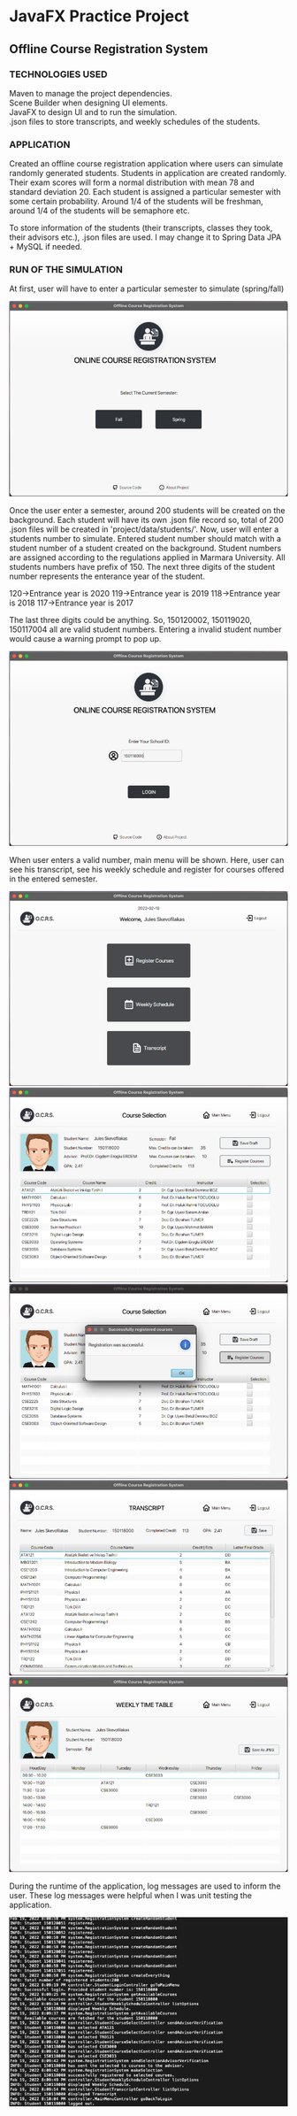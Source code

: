 # JavaFX Practice Project
## Offline Course Registration System

### TECHNOLOGIES USED

Maven to manage the project dependencies. <br />
Scene Builder when designing UI elements. <br />
JavaFX to design UI and to run the simulation. <br />
.json files to store transcripts, and weekly schedules of the students. <br />

### APPLICATION

Created an offline course registration application where users can simulate randomly generated students.
Students in application are created randomly. Their exam scores will form a normal distribution with mean 78
and standard deviation 20. Each student is assigned a particular semester with some certain probability.
Around 1/4 of the students will be freshman, around 1/4 of the students will be semaphore etc.

To store information of the students (their transcripts, classes they took, their advisors etc.), .json files
are used. I may change it to Spring Data JPA + MySQL if needed.


### RUN OF THE SIMULATION
At first, user will have to enter a particular semester to simulate (spring/fall)

<img src="images/first-page.png">

Once the user enter a semester, around 200 students will be created on the background. Each student will
have its own .json file record so, total of 200 .json files will be created in 'project/data/students/'.
Now, user will enter a students number to simulate. Entered student number should match with a student
number of a student created on the background.
Student numbers are assigned according to the regulations applied in Marmara University.
All students numbers have prefix of 150.
The next three digits of the student number represents the enterance year of the student.

120->Entrance year is 2020
119->Entrance year is 2019
118->Entrance year is 2018
117->Entrance year is 2017

The last three digits could be anything. So, 150120002, 150119020, 150117004 all are valid student numbers.
Entering a invalid student number would cause a warning prompt to pop up.

<img src="images/log-in-page.png">

When user enters a valid number, main menu will be shown. Here, user can see his transcript, see his weekly
schedule and register for courses offered in the entered semester.

<img src="images/main-menu.png">
<img src="images/registration-page.png">
<img src="images/registration-successful.png">
<img src="images/transcript-page.png">
<img src="images/weekly-schedule-page.png">

During the runtime of the application, log messages are used to inform the user. These log messages were
helpful when I was unit testing the application.

<img src="images/log-saves.png">
